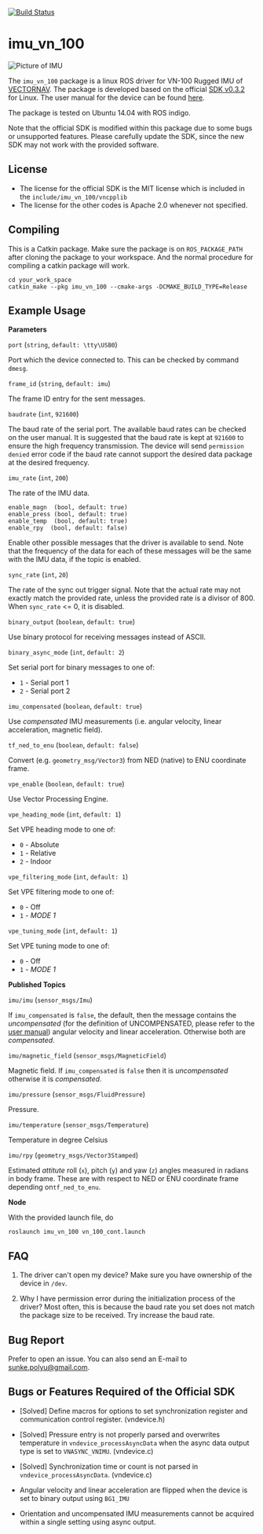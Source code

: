 [![Build Status](https://travis-ci.org/KumarRobotics/imu_vn_100.svg?branch=master)](https://travis-ci.org/KumarRobotics/imu\_vn\_100)

# imu\_vn\_100

![Picture of IMU](https://www.vectornav.com/images/default-source/products/vn-100-red-chip_right.png?sfvrsn=2302aad6_8)

The `imu_vn_100` package is a linux ROS driver for VN-100 Rugged IMU of [VECTORNAV](http://www.vectornav.com/). The package is developed based on the official [SDK v0.3.2](http://www.vectornav.com/support/downloads) for Linux. The user manual for the device can be found [here](http://www.vectornav.com/docs/default-source/documentation/vn-100-documentation/UM001.pdf?sfvrsn=10).

The package is tested on Ubuntu 14.04 with ROS indigo.

Note that the official SDK is modified within this package due to some bugs or unsupported features. Please carefully update the SDK, since the new SDK may not work with the provided software.

## License

* The license for the official SDK is the MIT license which is included in the `include/imu_vn_100/vncpplib`
* The license for the other codes is Apache 2.0 whenever not specified.

## Compiling

This is a Catkin package. Make sure the package is on `ROS_PACKAGE_PATH` after cloning the package to your workspace. And the normal procedure for compiling a catkin package will work.

```
cd your_work_space
catkin_make --pkg imu_vn_100 --cmake-args -DCMAKE_BUILD_TYPE=Release
```

## Example Usage

**Parameters**

`port` (`string`, `default: \tty\USB0`)

Port which the device connected to. This can be checked by command `dmesg`.

`frame_id` (`string`, `default: imu`)

The frame ID entry for the sent messages.

`baudrate` (`int`, `921600`)

The baud rate of the serial port. The available baud rates can be checked on the user manual. It is suggested that the baud rate is kept at `921600` to ensure the high frequency transmission. The device will send `permission denied` error code if the baud rate cannot support the desired data package at the desired frequency.

`imu_rate` (`int`, `200`)

The rate of the IMU data.

```
enable_magn  (bool, default: true)
enable_press (bool, default: true)
enable_temp  (bool, default: true)
enable_rpy  (bool, default: false)
```

Enable other possible messages that the driver is available to send. Note that the frequency of the data for each of these messages will be the same with the IMU data, if the topic is enabled.

`sync_rate` (`int`, `20`)

The rate of the sync out trigger signal. Note that the actual rate may not exactly match the provided rate, unless the provided rate is a divisor of 800. When `sync_rate` <= 0, it is disabled.

`binary_output` (`boolean`, `default: true`)

Use binary  protocol for receiving messages instead of ASCII. 

`binary_async_mode` (`int`, `default: 2`)

Set serial port for binary messages to one of:

* `1` - Serial port 1
* `2` - Serial port 2

`imu_compensated` (`boolean`, `default: true`)

Use *compensated* IMU measurements (i.e. angular velocity, linear acceleration, magnetic field).

`tf_ned_to_enu` (`boolean`, `default: false`)

Convert (e.g. `geometry_msg/Vector3`) from NED (native) to ENU coordinate frame.

`vpe_enable` (`boolean`, `default: true`)

Use Vector Processing Engine.

`vpe_heading_mode` (`int`, `default: 1`)

Set VPE heading mode to one of:

* `0` - Absolute
* `1` - Relative
* `2` - Indoor

`vpe_filtering_mode` (`int`, `default: 1`)

Set VPE filtering mode to one of:

* `0` - Off
* `1` - *MODE 1*

`vpe_tuning_mode` (`int`, `default: 1`)

Set VPE tuning mode to one of:

* `0` - Off
* `1` - *MODE 1*

**Published Topics**

`imu/imu` (`sensor_msgs/Imu`)

If `imu_compensated` is `false`, the default, then the message contains the *uncompensated* (for the definition of UNCOMPENSATED, please refer to the [user manual](http://www.vectornav.com/docs/default-source/documentation/vn-100-documentation/UM001.pdf?sfvrsn=10)) angular velocity and linear acceleration. Otherwise both are *compensated*.

`imu/magnetic_field` (`sensor_msgs/MagneticField`)

Magnetic field. If `imu_compensated` is `false` then it is *uncompensated* otherwise it is *compensated*.

`imu/pressure` (`sensor_msgs/FluidPressure`)

Pressure.

`imu/temperature` (`sensor_msgs/Temperature`)

Temperature in degree Celsius

`imu/rpy` (`geometry_msgs/Vector3Stamped`)

Estimated *attitute* roll (`x`), pitch (`y`) and yaw (`z`) angles measured in radians in body frame. These are with respect to NED or ENU coordinate frame depending on`tf_ned_to_enu`.

**Node**

With the provided launch file, do

```
roslaunch imu_vn_100 vn_100_cont.launch
```

## FAQ

1. The driver can't open my device?
Make sure you have ownership of the device in `/dev`.

2. Why I have permission error during the initialization process of the driver?
Most often, this is because the baud rate you set does not match the package size to be received. Try increase the baud rate.

## Bug Report

Prefer to open an issue. You can also send an E-mail to sunke.polyu@gmail.com.

## Bugs or Features Required of the Official SDK

* [Solved] Define macros for options to set synchronization register and communication control register. (vndevice.h)

* [Solved] Pressure entry is not properly parsed and overwrites temperature in `vndevice_processAsyncData` when the async data output type is set to `VNASYNC_VNIMU`. (vndevice.c)

* [Solved] Synchronization time or count is not parsed in `vndevice_processAsyncData`. (vndevice.c)

* Angular velocity and linear acceleration are flipped when the device is set to binary output using `BG1_IMU`

* Orientation and uncompensated IMU measurements cannot be acquired within a single setting using async output.
